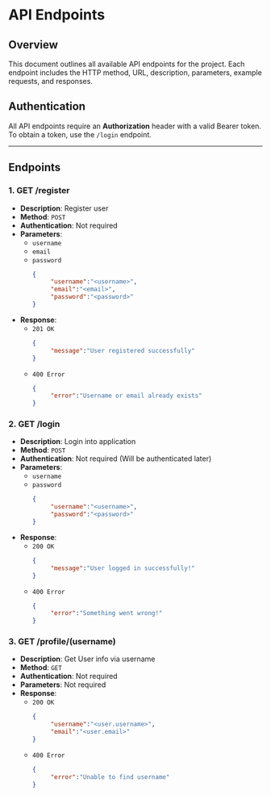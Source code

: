 # API Endpoints

## Overview

This document outlines all available API endpoints for the project. Each endpoint includes the HTTP method, URL, description, parameters, example requests, and responses.

## Authentication

All API endpoints require an **Authorization** header with a valid Bearer token. To obtain a token, use the `/login` endpoint.

------

## Endpoints

### 1. **GET /register**
- **Description**: Register user
- **Method**: `POST`
- **Authentication**: Not required
- **Parameters**:
     - `username`
     - `email`
     - `password`
          ```json
          {
               "username":"<username>",
               "email":"<email>",
               "password":"<password>"
          }
          ```
- **Response**:
     - `201 OK`
          ```json
          {
               "message":"User registered successfully"
          }
          ```
     - `400 Error`
          ```json
          {
               "error":"Username or email already exists"
          }
          ```

### 2. **GET /login**
- **Description**: Login into application
- **Method**: `POST`
- **Authentication**: Not required (Will be authenticated later)
- **Parameters**:
     - `username`
     - `password`
          ```json
          {
               "username":"<username>",
               "password":"<password>"
          }
          ```
- **Response**:
     - `200 OK`
          ```json
          {
               "message":"User logged in successfully!"
          }
          ```
     - `400 Error`
          ```json
          {
               "error":"Something went wrong!"
          }
          ```

### 3. **GET /profile/(username)**
- **Description**: Get User info via username
- **Method**: `GET`
- **Authentication**: Not required
- **Parameters**: Not required
- **Response**:
     - `200 OK`
          ```json
          {
               "username":"<user.username>",
               "email":"<user.email>"
          }
          ```
     - `400 Error`
          ```json
          {
               "error":"Unable to find username"
          }
          ```